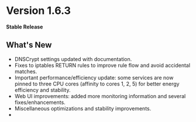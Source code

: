 # Version 1.6.3  
**Stable Release**

## What's New
- DNSCrypt settings updated with documentation.  
- Fixes to iptables RETURN rules to improve rule flow and avoid accidental matches.  
- Important performance/efficiency update: some services are now pinned to three CPU cores (affinity to cores 1, 2, 5) for better energy efficiency and stability.  
- Web UI improvements: added more monitoring information and several fixes/enhancements.  
- Miscellaneous optimizations and stability improvements.
- 
